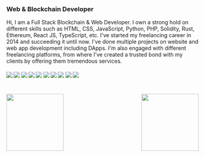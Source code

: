 ### Web & Blockchain Developer

Hi, I am a Full Stack Blockchain & Web Developer. I own a strong hold on different skills such as HTML, CSS, JavaScript, Python, PHP, Solidity, Rust, Ethereum, React JS, TypeScript, etc. I've started my freelancing career in 2014 and succeeding it until now. I've done multiple projects on website and web app development including DApps. I'm also engaged with different freelancing platforms, from where I've created a trusted bond with my clients by offering them tremendous services.   

####      ![](https://img.shields.io/badge/Blockchain-blue) ![](https://img.shields.io/badge/Ethereum-blue) ![](https://img.shields.io/badge/Solana-blue) ![](https://img.shields.io/badge/Solidity-blue) ![](https://img.shields.io/badge/Web3.js-blue) ![](https://img.shields.io/badge/Smart%20Contracts-blue) ![](https://img.shields.io/badge/Cryptocurrency-blue) ![](https://img.shields.io/badge/React-blue) ![](https://img.shields.io/badge/Node-blue) ![](https://img.shields.io/badge/Vue-blue)
 
<h1 align="center"></h1>
<img align="left" height="150px" src="https://github-readme-stats.vercel.app/api?username=talentedev&show_icons=true&theme=merko&count_private=true" />
<img align="right" height="150px" src="https://github-readme-stats.vercel.app/api/top-langs/?username=talentedev&layout=compact&theme=merko&count_private=true" /> 
<img height="150px" />
<br/>  

<br />

